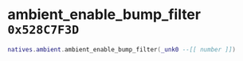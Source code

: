 # ambient_enable_bump_filter `0x528C7F3D`

```lua
natives.ambient.ambient_enable_bump_filter(_unk0 --[[ number ]])
```